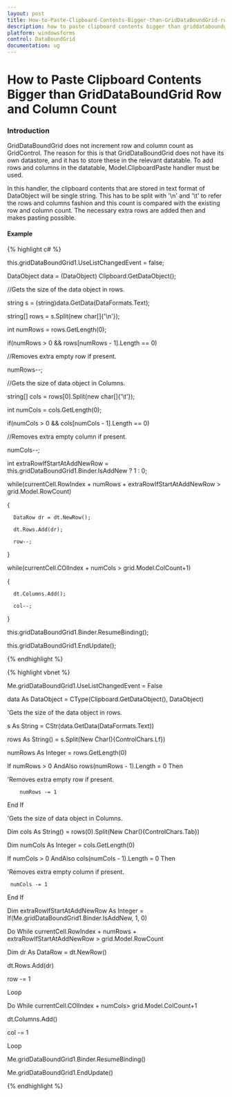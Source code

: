 ```yaml
---
layout: post
title: How-to-Paste-Clipboard-Contents-Bigger-than-GridDataBoundGrid-row-and-column-count
description: how to paste clipboard contents bigger than griddataboundgrid row and column count
platform: windowsforms
control: DataBoundGrid
documentation: ug
---
```


# How to Paste Clipboard Contents Bigger than GridDataBoundGrid Row and Column Count

### Introduction

GridDataBoundGrid does not increment row and column count as GridControl. The reason for this is that GridDataBoundGrid does not have its own datastore, and it has to store these in the relevant datatable. To add rows and columns in the datatable, Model.ClipboardPaste handler must be used.

In this handler, the clipboard contents that are stored in text format of DataObject will be single string. This has to be split with '\n' and '\t' to refer the rows and columns fashion and this count is compared with the existing row and column count. The necessary extra rows are added then and makes pasting possible.

#### Example

{% highlight c# %}



this.gridDataBoundGrid1.UseListChangedEvent = false;



DataObject data = (DataObject) Clipboard.GetDataObject();



//Gets the size of the data object in rows.

string s = (string)data.GetData(DataFormats.Text);

string[] rows = s.Split(new char[]{'\n'});

int numRows = rows.GetLength(0);

if(numRows > 0 && rows[numRows - 1].Length == 0)



//Removes extra empty row if present.

numRows--; 



//Gets the size of data object in Columns.

string[] cols = rows[0].Split(new char[]{'\t'});

int numCols = cols.GetLength(0);

if(numCols > 0 && cols[numCols - 1].Length == 0)



//Removes extra empty column if present.

numCols--; 





int extraRowIfStartAtAddNewRow = this.gridDataBoundGrid1.Binder.IsAddNew ? 1 : 0;

while(currentCell.RowIndex + numRows + extraRowIfStartAtAddNewRow > grid.Model.RowCount)

{

      DataRow dr = dt.NewRow();

      dt.Rows.Add(dr);

      row--;

}

while(currentCell.COlIndex + numCols > grid.Model.ColCount+1)

{

      dt.Columns.Add();

      col--;

}

this.gridDataBoundGrid1.Binder.ResumeBinding();

this.gridDataBoundGrid1.EndUpdate();

{% endhighlight %}

{% highlight vbnet %}



Me.gridDataBoundGrid1.UseListChangedEvent = False



data As DataObject = CType(Clipboard.GetDataObject(), DataObject)



'Gets the size of the data object in rows.

s As String = CStr(data.GetData(DataFormats.Text))

rows As String() = s.Split(New Char(){ControlChars.Lf})

numRows As Integer = rows.GetLength(0)

If numRows > 0 AndAlso rows(numRows - 1).Length = 0 Then



'Removes extra empty row if present.

        numRows -= 1 

End If



'Gets the size of data object in Columns.

Dim cols As String() = rows(0).Split(New Char(){ControlChars.Tab})

Dim numCols As Integer = cols.GetLength(0)

If numCols > 0 AndAlso cols(numCols - 1).Length = 0 Then



'Removes extra empty column if present.

     numCols -= 1 

End If



Dim extraRowIfStartAtAddNewRow As Integer = If(Me.gridDataBoundGrid1.Binder.IsAddNew, 1, 0)

Do While currentCell.RowIndex + numRows + extraRowIfStartAtAddNewRow > grid.Model.RowCount

Dim dr As DataRow = dt.NewRow()

dt.Rows.Add(dr)

row -= 1

Loop

Do While currentCell.COlIndex + numCols> grid.Model.ColCount+1

dt.Columns.Add()

col -= 1

Loop

Me.gridDataBoundGrid1.Binder.ResumeBinding()

Me.gridDataBoundGrid1.EndUpdate()

{% endhighlight %}

